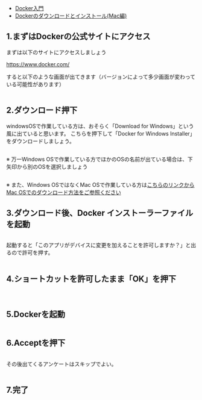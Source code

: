 
- [Docker入門](https://minegishirei.hatenablog.com/entry/2023/09/02/213936)
- [Dockerのダウンロードとインストール(Mac編)](https://minegishirei.hatenablog.com/entry/2023/09/03/143528)


## 1.まずはDockerの公式サイトにアクセス

まずは以下のサイトにアクセスしましょう

https://www.docker.com/

すると以下のような画面が出てきます（バージョンによって多少画面が変わっている可能性があります）

<img>



## 2.ダウンロード押下

windowsOSで作業している方は、おそらく「Download for Windows」という風に出ていると思います。
こちらを押下して「Docker for Windows Installer」をダウンロードしましょう。

<img>

※ 万一Windows OSで作業している方でほかのOSの名前が出ている場合は、下矢印から別のOSを選択しましょう

<img>


※ また、Windows OSではなくMac OSで作業している方は[こちらのリンクからMac OSでのダウンロード方法をご参照ください](https://minegishirei.hatenablog.com/entry/2023/09/03/143528)



## 3.ダウンロード後、Docker インストーラーファイルを起動

<img>

起動すると「このアプリがデバイスに変更を加えることを許可しますか？」と出るので許可を押す。

<img>

## 4.ショートカットを許可したまま「OK」を押下

<img>


<img >


<img>

## 5.Dockerを起動

<img>


## 6.Acceptを押下

<img>

その後出てくるアンケートはスキップでよい。

<img >



## 7.完了

<img>



